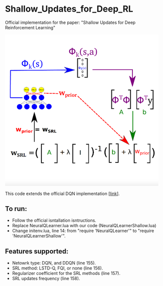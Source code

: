 # Shallow_Updates_for_Deep_RL

Official implementation for the paper: "Shallow Updates for Deep Reinforcement Learning"

![ScreenShot](alg_diag.png)

This code extends the official DQN implementation [[link](https://github.com/kuz/DeepMind-Atari-Deep-Q-Learner)].

## To run:
- Follow the official isntallation isntructions.
- Replace NeuralQLearner.lua with our code (NeuralQLearnerShallow.lua)
- Change initenv.lua, line 14: from "require 'NeuralQLearner'" to "require 'NeuralQLearnerShallow'".

## Features supported:
- Netowrk type: DQN, and DDQN (line 155).
- SRL method: LSTD-Q, FQI, or none (line 156).
- Regularizer coefficient for the SRL methods (line 157).
- SRL updates frequency (line 158).
